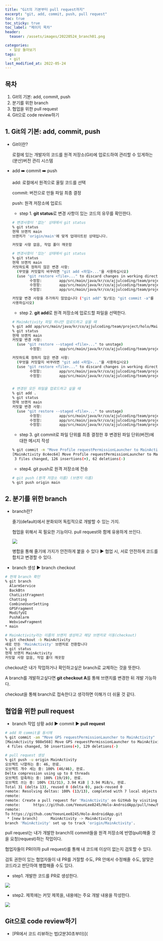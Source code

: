 ```yaml
---
title: "Git의 기본부터 pull request까지"
excerpt: "git, add, commit, push, pull request"
toc: true
toc_sticky: true
toc_label: "페이지 목차"
header:
  teaser: /assets/images/20220524_branch01.png

categories:
  - 일상 돌아보기
tags:
  - git
last_modified_at: 2022-05-24
---
```



## 목차

1. Git의 기본: add, commit, push
2. 분기를 위한 branch
3. 협업을 위한 pull request
4. Git으로 code review하기



## 1. Git의 기본: add, commit, push

* Git이란?

  로컬에 있는 개발자의 코드를 원격 저장소(Git)에 업로드하여 관리할 수 있게하는 (분산)버전 관리 시스템

* add ➡️ commit ➡️ push

  add: 로컬에서 원격으로 올릴 코드를 선택<br>

  commit: 버전으로 만들 파일 최종 결정<br>

  push: 원격 저장소에 업로드<br>

  

  * step 1. **git status**로 변경 사항이 있는 코드의 유무를 확인한다.

  ```sh
  # 변경사항이 '없는' 상태에서 git status
  % git status
  현재 브랜치 main
  브랜치가 'origin/main'에 맞게 업데이트된 상태입니다.
  
  커밋할 사항 없음, 작업 폴더 깨끗함
  
  # 변경사항이 '있는' 상태에서 git status
  % git status
  현재 브랜치 main
  커밋하도록 정하지 않은 변경 사항:
    (무엇을 커밋할지 바꾸려면 "git add <파일>..."을 사용하십시오)
    (use "git restore <file>..." to discard changes in working directory)
          수정함:        app/src/main/java/kr/co/ajjulcoding/team/project/holo/MainActivity.kt
          수정함:        app/src/main/java/kr/co/ajjulcoding/team/project/holo/ProfileFragment.kt
          수정함:        app/src/main/java/kr/co/ajjulcoding/team/project/holo/UsersettingFragment.kt
  
  커밋할 변경 사항을 추가하지 않았습니다 ("git add" 및/또는 "git commit -a"를
  사용하십시오)
  ```

  

  * step 2. **git add**로 원격 저장소에 업로드할 파일을 선택한다.

  ```sh
  # MainActivity 파일 하나만 업로드하고 싶을 때
  % git add app/src/main/java/kr/co/ajjulcoding/team/project/holo/MainActivity.kt
  % git status
  현재 브랜치 main
  커밋할 변경 사항:
    (use "git restore --staged <file>..." to unstage)
          수정함:        app/src/main/java/kr/co/ajjulcoding/team/project/holo/MainActivity.kt
  
  커밋하도록 정하지 않은 변경 사항:
    (무엇을 커밋할지 바꾸려면 "git add <파일>..."을 사용하십시오)
    (use "git restore <file>..." to discard changes in working directory)
          수정함:        app/src/main/java/kr/co/ajjulcoding/team/project/holo/ProfileFragment.kt
          수정함:        app/src/main/java/kr/co/ajjulcoding/team/project/holo/UsersettingFragment.kt
  
  
  # 변경된 모든 파일을 업로드하고 싶을 때
  % git add .
  % git status
  현재 브랜치 main
  커밋할 변경 사항:
    (use "git restore --staged <file>..." to unstage)
          수정함:        app/src/main/java/kr/co/ajjulcoding/team/project/holo/MainActivity.kt
          수정함:        app/src/main/java/kr/co/ajjulcoding/team/project/holo/ProfileFragment.kt
          수정함:        app/src/main/java/kr/co/ajjulcoding/team/project/holo/UsersettingFragment.kt
  ```

  

  * step 3. git commit로 파일 단위를 최종 결정한 후 변경된 파일 단위(버전)에 대한 메시지 작성

  ```sh
  % git commit -m "Move Profile requestPermissionLauncher to MainActivity"
  [MainActivity 8c4ec64] Move Profile requestPermissionLauncher to MainActivity
   3 files changed, 126 insertions(+), 62 deletions(-)
  ```

  

  * step4. git push로 원격 저장소에 전송

  ```sh
  # git push (원격 저장소 이름) (브랜치 이름)
  % git push origin main
  ```

  

  

## 2. 분기를 위한 branch

* branch란?

  줄기(default)에서 분화되어 독립적으로 개발할 수 있는 가지.<br>

  협업을 위해서 꼭 필요한 기능이다. pull request와 함께 유용하게 쓰인다.<br>

  <img src="/assets/images/20220524_branch01.png"><br>

  병합을 통해 줄기에 가지가 안전하게 붙을 수 있다 ▶️ 협업 시, 서로 안전하게 코드를 합치고 변경할 수 있다.<br>

* branch 생성 ▶️ branch checkout

```sh
# 현재 branch 확인
% git branch     
  AlarmService
  BackBtn
  ChatListFragment
  Chatting
  CombineUserSetting
  GPSFragment
  ModifyUI
  PushAlarm
  WebviewFragment
* main

# MainActivity라는 이름의 브랜치 생성하고 해당 브랜치로 이동(checkout)
% git checkout -b MainActivity
새로 만든 'MainActivity' 브랜치로 전환합니다
% git status
현재 브랜치 MainActivity
커밋할 사항 없음, 작업 폴더 깨끗함
```

checkout은 내가 작업하거나 확인하고싶은 branch로 교체하는 것을 뜻한다.<br>

A branch를 개발하고싶다면 **git checkout A**를 통해 브랜치를 변경한 뒤 개발 가능하다.<br>

checkout을 통해 branch로 접속한다고 생각하면 이해가 더 쉬울 것 같다.<br>



## 협업을 위한 pull request

* branch 작업 상황 add ▶️ commit ▶️ **pull request**

```sh
# add 와 commit을 동시에
% git commit -am "Move GPS requestPermissionLauncher to MainActivity"
[MainActivity 988e568] Move GPS requestPermissionLauncher to MainActivity
 4 files changed, 50 insertions(+), 129 deletions(-)
 
# pull request 생성
% git push -u origin MainActivity
오브젝트 나열하는 중: 46, 완료.
오브젝트 개수 세는 중: 100% (46/46), 완료.
Delta compression using up to 8 threads
오브젝트 압축하는 중: 100% (19/19), 완료.
오브젝트 쓰는 중: 100% (31/31), 3.94 KiB | 3.94 MiB/s, 완료.
Total 31 (delta 13), reused 0 (delta 0), pack-reused 0
remote: Resolving deltas: 100% (13/13), completed with 7 local objects.
remote: 
remote: Create a pull request for 'MainActivity' on GitHub by visiting:
remote:      https://github.com/YeeunLee8245/Holo-AndroidApp/pull/new/MainActivity
remote: 
To https://github.com/YeeunLee8245/Holo-AndroidApp.git
 * [new branch]      MainActivity -> MainActivity
branch 'MainActivity' set up to track 'origin/MainActivity'.
```

pull request는 내가 개발한 branch의 commit들을 원격 저장소에 반영(pull)해줄 것을 요청(request)하는 작업이다.<br>

협업자들이 PR(이하 pull request)를 통해 내 코드에 이상이 없는지 검토할 수 있다.<br>

검토 권한이 있는 협업자들이 내 PR를 거절할 수도, PR 안에서 수정해줄 수도, 알맞은 코드라고 판단하여 병합해줄 수도 있다.<br>

* step1. 개발한 코드를 PR로 생성한다.

<img src="/assets/images/20220524_codereview01.png"><br>

* step2. 제목에는 커밋 제목을, 내용에는 주요 개발 내용을 작성한다.

<img src="/assets/images/20220524_codereview02.png"><br>



## Git으로 code review하기

* [PR에서 코드 리뷰하는 법(2분30초부터)](
